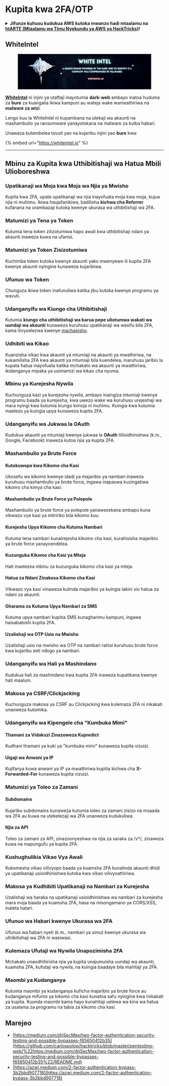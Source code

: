 # Kupita kwa 2FA/OTP

<details>

<summary><strong>Jifunze kuhusu kudukua AWS kutoka mwanzo hadi mtaalamu na</strong> <a href="https://training.hacktricks.xyz/courses/arte"><strong>htARTE (Mtaalamu wa Timu Nyekundu ya AWS ya HackTricks)</strong></a><strong>!</strong></summary>

Njia nyingine za kusaidia HackTricks:

* Ikiwa unataka kuona **kampuni yako ikitangazwa kwenye HackTricks** au **kupakua HackTricks kwa PDF** Angalia [**MIPANGO YA KUJIUNGA**](https://github.com/sponsors/carlospolop)!
* Pata [**bidhaa rasmi za PEASS & HackTricks**](https://peass.creator-spring.com)
* Gundua [**Familia ya PEASS**](https://opensea.io/collection/the-peass-family), mkusanyiko wetu wa kipekee wa [**NFTs**](https://opensea.io/collection/the-peass-family)
* **Jiunge na** 💬 [**Kikundi cha Discord**](https://discord.gg/hRep4RUj7f) au kikundi cha [**telegram**](https://t.me/peass) au **tufuate** kwenye **Twitter** 🐦 [**@carlospolopm**](https://twitter.com/hacktricks\_live)**.**
* **Shiriki mbinu zako za kudukua kwa kuwasilisha PRs kwa** [**HackTricks**](https://github.com/carlospolop/hacktricks) na [**HackTricks Cloud**](https://github.com/carlospolop/hacktricks-cloud) repos za github.

</details>

## WhiteIntel

<figure><img src=".gitbook/assets/image (1224).png" alt=""><figcaption></figcaption></figure>

[**WhiteIntel**](https://whiteintel.io) ni injini ya utaftaji inayotumia **dark-web** ambayo inatoa huduma za **bure** za kuangalia ikiwa kampuni au wateja wake wameathiriwa na **malware za wizi**.

Lengo kuu la WhiteIntel ni kupambana na utekaji wa akaunti na mashambulio ya ransomware yanayotokana na malware za kuiba habari.

Unaweza kutembelea tovuti yao na kujaribu injini yao **bure** kwa:

{% embed url="https://whiteintel.io" %}

---

## **Mbinu za Kupita kwa Uthibitishaji wa Hatua Mbili Ulioboreshwa**

### **Upatikanaji wa Moja kwa Moja wa Njia ya Mwisho**

Kupita kwa 2FA, upate upatikanaji wa njia inayofuata moja kwa moja, kujua njia ni muhimu. Ikiwa haujafanikiwa, badilisha **kichwa cha Referrer** kufanana na urambazaji kutoka kwenye ukurasa wa uthibitishaji wa 2FA.

### **Matumizi ya Tena ya Token**

Kutumia tena token zilizotumiwa hapo awali kwa uthibitishaji ndani ya akaunti inaweza kuwa na ufanisi.

### **Matumizi ya Token Zisizotumiwa**

Kuchimba token kutoka kwenye akaunti yako mwenyewe ili kupita 2FA kwenye akaunti nyingine kunaweza kujaribiwa.

### **Ufunuo wa Token**

Chunguza ikiwa token inafunuliwa katika jibu kutoka kwenye programu ya wavuti.

### **Udanganyifu wa Kiungo cha Uthibitishaji**

Kutumia **kiungo cha uthibitishaji wa barua pepe uliotumwa wakati wa uundaji wa akaunti** kunaweza kuruhusu upatikanaji wa wasifu bila 2FA, kama ilivyoelezwa kwenye [machapisho](https://srahulceh.medium.com/behind-the-scenes-of-a-security-bug-the-perils-of-2fa-cookie-generation-496d9519771b).

### **Udhibiti wa Kikao**

Kuanzisha vikao kwa akaunti ya mtumiaji na akaunti ya mwathiriwa, na kukamilisha 2FA kwa akaunti ya mtumiaji bila kuendelea, inaruhusu jaribio la kupata hatua inayofuata katika mchakato wa akaunti ya mwathiriwa, ikidanganya mipaka ya usimamizi wa kikao cha nyuma.

### **Mbinu ya Kurejesha Nywila**

Kuchunguza kazi ya kurejesha nywila, ambayo inaingiza mtumiaji kwenye programu baada ya kurejesha, kwa uwezo wake wa kuruhusu urejeshaji wa mara nyingi kwa kutumia kiungo kimoja ni muhimu. Kuingia kwa kutumia maelezo ya kuingia upya kunaweza kupita 2FA.

### **Udanganyifu wa Jukwaa la OAuth**

Kudukua akaunti ya mtumiaji kwenye jukwaa la **OAuth** lililoidhinishwa (k.m., Google, Facebook) inaweza kutoa njia ya kupita 2FA.

### **Mashambulio ya Brute Force**

#### **Kutokuwepo kwa Kikomo cha Kasi**

Ukosefu wa kikomo kwenye idadi ya majaribio ya nambari inaweza kuruhusu mashambulio ya brute force, ingawa inapaswa kuzingatiwa kikomo cha kimya cha kasi.

#### **Mashambulio ya Brute Force ya Polepole**

Mashambulio ya brute force ya polepole yanawezekana ambapo kuna vikwazo vya kasi ya mtiririko bila kikomo kuu.

#### **Kurejesha Upya Kikomo cha Kutuma Nambari**

Kutuma tena nambari kunairejesha kikomo cha kasi, kurahisisha majaribio ya brute force yanayoendelea.

#### **Kuzunguka Kikomo cha Kasi ya Mteja**

Hati inaelezea mbinu za kuzunguka kikomo cha kasi ya mteja.

#### **Hatua za Ndani Zinakosa Kikomo cha Kasi**

Vikwazo vya kasi vinaweza kulinda majaribio ya kuingia lakini sio hatua za ndani za akaunti.

#### **Gharama za Kutuma Upya Nambari za SMS**

Kutuma upya nambari kupitia SMS kunagharimu kampuni, ingawa haisababishi kupita 2FA.

#### **Uzalishaji wa OTP Usio na Mwisho**

Uzalishaji usio na mwisho wa OTP na nambari rahisi kuruhusu brute force kwa kujaribu seti ndogo ya nambari.

### **Udanganyifu wa Hali ya Mashindano**

Kudukua hali za mashindano kwa kupita 2FA inaweza kupatikana kwenye hati maalum.

### **Makosa ya CSRF/Clickjacking**

Kuchunguza makosa ya CSRF au Clickjacking kwa kulemaza 2FA ni mkakati unaoweza kutumika.

### **Udanganyifu wa Kipengele cha "Kumbuka Mimi"**

#### **Thamani za Vidakuzi Zinazoweza Kupredict**

Kudhani thamani ya kuki ya "kumbuka mimi" kunaweza kupita vizuizi.

#### **Uigaji wa Anwani ya IP**

Kujifanya kuwa anwani ya IP ya mwathiriwa kupitia kichwa cha **X-Forwarded-For** kunaweza kupita vizuizi.

### **Matumizi ya Toleo za Zamani**

#### **Subdomains**

Kujaribu subdomains kunaweza kutumia toleo za zamani zisizo na msaada wa 2FA au kuwa na utekelezaji wa 2FA unaoweza kudukuliwa.

#### **Njia za API**

Toleo za zamani za API, zinazoonyeshwa na njia za saraka za /v\*/, zinaweza kuwa na mapungufu ya kupita 2FA.

### **Kushughulikia Vikao Vya Awali**

Kukomesha vikao vilivyopo baada ya kuamsha 2FA kunalinda akaunti dhidi ya upatikanaji usioidhinishwa kutoka kwa vikao vilivyoathiriwa.

### **Makosa ya Kudhibiti Upatikanaji na Nambari za Kurejesha**

Uzalishaji wa haraka na upatikanaji usioidhinishwa wa nambari za kurejesha mara moja baada ya kuamsha 2FA, hasa na misongamano ya CORS/XSS, inaleta hatari.

### **Ufunuo wa Habari kwenye Ukurasa wa 2FA**

Ufunuo wa habari nyeti (k.m., nambari ya simu) kwenye ukurasa wa uthibitishaji wa 2FA ni wasiwasi.

### **Kulemaza Ufutaji wa Nywila Unapozimisha 2FA**

Mchakato unaodhihirisha njia ya kupita unajumuisha uundaji wa akaunti, kuamsha 2FA, kufutaji wa nywila, na kuingia baadaye bila mahitaji ya 2FA.

### **Maombi ya Kudanganya**

Kutumia maombi ya kudanganya kuficha majaribio ya brute force au kudanganya mifumo ya kikomo cha kasi kunatoa safu nyingine kwa mikakati ya kupita. Kuunda maombi kama hayo kunahitaji uelewa wa kina wa hatua za usalama za programu na tabia za kikomo cha kasi.

## Marejeo

* [https://medium.com/@iSecMax/two-factor-authentication-security-testing-and-possible-bypasses-f65650412b35](https://github.com/carlospolop/hacktricks/blob/master/pentesting-web/%22https:/medium.com/@iSecMax/two-factor-authentication-security-testing-and-possible-bypasses-f65650412b35%22/README.md)
* [https://azwi.medium.com/2-factor-authentication-bypass-3b2bbd907718](https://azwi.medium.com/2-factor-authentication-bypass-3b2bbd907718)
